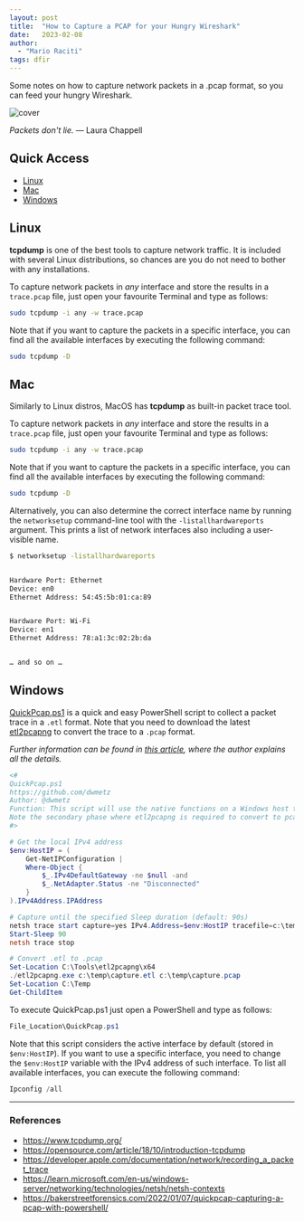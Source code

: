 ```yaml
---
layout: post
title:  "How to Capture a PCAP for your Hungry Wireshark"
date:   2023-02-08
author:
  - "Mario Raciti"
tags: dfir
---
```


Some notes on how to capture network packets in a .pcap format, so you can feed your hungry Wireshark.
<!-- readmore -->

![cover](https://images.unsplash.com/photo-1612708307394-2bcbf8d1fc8d?ixlib=rb-4.0.3&ixid=MnwxMjA3fDB8MHxwaG90by1wYWdlfHx8fGVufDB8fHx8&auto=format&fit=crop&w=1469&q=80)

*Packets don't lie.* ― Laura Chappell

## Quick Access

- [Linux](#linux)
- [Mac](#mac)
- [Windows](#windows)

## Linux

**tcpdump** is one of the best tools to capture network traffic. It is included with several Linux distributions, so chances are you do not need to bother with any installations.

To capture network packets in *any* interface and store the results in a `trace.pcap` file, just open your favourite Terminal and type as follows:

```sh
sudo tcpdump -i any -w trace.pcap
```

Note that if you want to capture the packets in a specific interface, you can find all the available interfaces by executing the following command:

```sh
sudo tcpdump -D
```

## Mac

Similarly to Linux distros, MacOS has **tcpdump** as built-in packet trace tool.

To capture network packets in *any* interface and store the results in a `trace.pcap` file, just open your favourite Terminal and type as follows:

```sh
sudo tcpdump -i any -w trace.pcap
```

Note that if you want to capture the packets in a specific interface, you can find all the available interfaces by executing the following command:

```sh
sudo tcpdump -D
```

Alternatively, you can also determine the correct interface name by running the `networksetup` command-line tool with the `-listallhardwareports` argument. This prints a list of network interfaces also including a user-visible name.

```sh
$ networksetup -listallhardwareports


Hardware Port: Ethernet
Device: en0
Ethernet Address: 54:45:5b:01:ca:89


Hardware Port: Wi-Fi
Device: en1
Ethernet Address: 78:a1:3c:02:2b:da


… and so on …
```

## Windows

[QuickPcap.ps1](https://github.com/dwmetz/QuickPcap/blob/main/QuickPcap.ps1) is a quick and easy PowerShell script to collect a packet trace in a `.etl` format. Note that you need to download the latest [etl2pcapng](https://github.com/microsoft/etl2pcapng/releases) to convert the trace to a `.pcap` format.

*Further information can be found in [this article](https://bakerstreetforensics.com/2022/01/07/quickpcap-capturing-a-pcap-with-powershell/), where the author explains all the details.*

```ps1
<#
QuickPcap.ps1
https://github.com/dwmetz
Author: @dwmetz
Function: This script will use the native functions on a Windows host to collect a packet capture as an .etl file.
Note the secondary phase where etl2pcapng is required to convert to pcap.
#>

# Get the local IPv4 address
$env:HostIP = (
    Get-NetIPConfiguration |
    Where-Object {
        $_.IPv4DefaultGateway -ne $null -and
        $_.NetAdapter.Status -ne "Disconnected"
    }
).IPv4Address.IPAddress

# Capture until the specified Sleep duration (default: 90s)
netsh trace start capture=yes IPv4.Address=$env:HostIP tracefile=c:\temp\capture.etl
Start-Sleep 90
netsh trace stop

# Convert .etl to .pcap
Set-Location C:\Tools\etl2pcapng\x64 
./etl2pcapng.exe c:\temp\capture.etl c:\temp\capture.pcap
Set-Location C:\Temp
Get-ChildItem
```

To execute QuickPcap.ps1 just open a PowerShell and type as follows:

```ps1
File_Location\QuickPcap.ps1
```

Note that this script considers the active interface by default (stored in `$env:HostIP`). If you want to use a specific interface, you need to change the `$env:HostIP` variable with the IPv4 address of such interface. To list all available interfaces, you can execute the following command:

```ps1
Ipconfig /all
```

---

### References

- <https://www.tcpdump.org/>
- <https://opensource.com/article/18/10/introduction-tcpdump>
- <https://developer.apple.com/documentation/network/recording_a_packet_trace>
- <https://learn.microsoft.com/en-us/windows-server/networking/technologies/netsh/netsh-contexts>
- <https://bakerstreetforensics.com/2022/01/07/quickpcap-capturing-a-pcap-with-powershell/>
